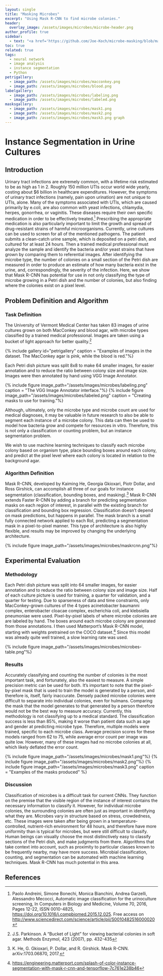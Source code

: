 ```yaml
---
layout: single
title: "Masking Microbes"
excerpt: "Using Mask R-CNN to find microbe colonies."
header:
  overlay_image: /assets/images/microbes/microbe-header.png
author_profile: true
sidebar:
  - text: "<a href='https://github.com/Joe-Koch/microbe-masking/blob/master/inspect_balloon_model.ipynb'>View the project's code</a>"
toc: true
related: true
tags:
  - neural network
  - image analysis
  - instance segmentation
  - Python
petrigallery:
  - image_path: /assets/images/microbes/macconkey.png
  - image_path: /assets/images/microbes/blood.png
labelgallery:
  - image_path: /assets/images/microbes/labeling.png
  - image_path: /assets/images/microbes/labeled.png
masksgallery:
  - image_path: /assets/images/microbes/mask1.png
  - image_path: /assets/images/microbes/mask2.png 
  - image_path: /assets/images/microbes/mask3.png graph
---
```


# Instance Segmentation in Urine Cultures

## Introduction

Urinary tract infections are extremely common, with a lifetime risk estimated to be as high as 1 in 2. Roughly 150 million UTIs occur world wide yearly, costing about $6 billion in healthcare expenditures. However, the symptoms of urinary tract infections (namely, pain upon urination) are not unique to UTIs, alone. Many of the symptoms associated with UTIs, which are caused primarily by e.coli, are also common with yeast infections, chlamydia, herpes, gonorrhea, or vaginitis. These diseases require their own specific medication in order to be effectively treated.[^1] Prescribing the appropriate medication is also particularly important to limit the growth and spread of drug-resistant strains of harmful microorganisms. 
Currently, urine cultures can be used to screen for all of the mentioned pathogens. The patient submits a clean-catch urine sample, which is deposited on a petri dish, and cultured for at least 24 hours. Then a trained medical professional must analyze the sample and identify the bacteria and/or yeast strains that have grown by comparing them to referential images. After identifying the microbe type, the number of colonies on a small section of the Petri dish are measured in order to produce an estimate of how many bacteria exist in the urine, and, correspondingly, the severity of the infection.
Here, we show that Mask R-CNN has potential for use in not only classifying the type of microbe growing in a Petri dish and the number of colonies, but also finding where the colonies exist on a pixel level.

## Problem Definition and Algorithm 

### Task Definition

The University of Vermont Medical Center has taken 83 images of urine cultures grown on both MacConkey and blood agar, with microbe types classified by a trained medical professional. Images are taken using a bucket of light approach for better quality.[^2]  

{% include gallery id="petrigallery" caption = "Examples of images in the dataset. The MacConkey agar is pink, while the blood is red."%}

Each Petri dish picture was split 8x8 to make 64 smaller images, for easier annotation and to reduce the ratio between colony size and image size. Images were then annotated by hand using VGG Image Annotator.

{% include figure image_path="/assets/images/microbes/labeling.png" caption = "The VGG Image Annotator interface."%}
{% include figure image_path="/assets/images/microbes/labeled.png" caption = "Creating masks to use for training."%}

Although, ultimately, only the microbe type and microbe count are used for medical diagnoses, it may be valuable in future research to also be able to segment each instance of a microbe colony. This data can then be used to model how bacteria grow and compete for resources in vitro. Therefore, this is not only a classification or counting problem, but an instance segmentation problem.

We wish to use machine learning techniques to classify each microbe colony based on organism type, place bounding boxes around each colony, and predict at the pixel level where each colony is located in relation to the background agar.

### Algorithm Definition

Mask R-CNN, developed by Kaiming He, Georgia Gkioxari, Piotr Dollar, and Ross Girshick, can accomplish all three of our goals for instance segmentation (classification, bounding boxes, and masking).[^3] Mask R-CNN extends Faster R-CNN by adding a branch for predicting segmentation masks on each region of interest, in parallel with the existing branch for classification and bounding box regression. Classification doesn’t depend on mask predictions, but happens in parallel. The mask branch is a small fully connected network applied to each RoI, predicting a segmentation mask in a pixel-to-pixel manner. This type of architecture is also highly flexible, and results may be improved by changing the underlying architecture.

{% include figure image_path="/assets/images/microbes/maskrcnn.png"%}

## Experimental Evaluation 

### Methodology

Each Petri dish picture was split into 64 smaller images, for easier annotation and to reduce the ratio between colony size and image size. Half of each culture picture is used for training, a quarter for validation, and a quarter for testing. Due to sparseness of data and time constraints, only MacConkey-grown cultures of the 4 types acinetobacter baumanni complex, enterobacter cloacae complex, escherichia coli, and klebsiella pneumoniae were used. Pixel-by-pixel labels of where microbe colonies are are labeled by hand. The boxes around each microbe colony are generated from those annotations. I then used Matterport’s Mask R-CNN model, starting with weights pretrained on the COCO dataset.[^4] Since this model was already quite well trained, a slow learning rate was used.

{% include figure image_path="/assets/images/microbes/microbes-table.png"%}

### Results

Accurately classifying and counting the number of colonies is the most important task, and fortunately, also the easiest to measure. A simple precision metric can be used for both. It’s important to note that the pixel-by-pixel mask that is used to train the model is generated by a person, and therefore is, itself, fairly inaccurate. Densely packed microbe colonies were difficult to separate into individual colonies, even for hulmans. Comparing the mask that the model generates to that generated by a person therefore would not be the best way to measure accuracy. 
Currently, this methodology is not classifying up to a medical standard. The classification success is less than 85%, making it worse than patient data such as age and gender at predicting microbe type. Therefore, multiple models were trained, specific to each microbe class. Average precision scores for these models ranged from 62 to 75, while average error count per image was quite low. However, many of these images had no microbe colonies at all, which likely deflated the error count. 

{% include figure image_path="/assets/images/microbes/mask1.png"%}
{% include figure image_path="/assets/images/microbes/mask2.png"%}
{% include figure image_path="/assets/images/microbes/mask3.png" caption = "Examples of the masks produced" %}

### Discussion
Classification of microbes is a difficult task for current CNNs. They function on the premise that the visible region of the instance of interest contains the necessary information to classify it. However, for individual microbe colonies, the surrounding colonies are often just as important in identifying what they are. Microbes vary in structure based on stress, crowdedness, etc. These images were taken after being grown in a temperature-controlled, nutrient-rich environment for 48 hours, and therefore have more uniformity than is typical for microbes, but were still difficult to classify. Human beings can visually choose the most distinctively easy to classify sections of the Petri dish, and make judgments from there. Algorithms that take context into account, such as proximity to particular classes known to be frequently nearby, may have more success. Microbial classification, counting, and segmentation can be automated with machine learning techniques. Mask R-CNN has much potential in this area.

## References

[^1]: Paolo Andreini, Simone Bonechi, Monica Bianchini, Andrea Garzelli, Alessandro Mecocci, Automatic image classification for the urinoculture screening, In Computers in Biology and Medicine, Volume 70, 2016, Pages 12-22, ISSN 0010-4825, https://doi.org/10.1016/j.compbiomed.2015.12.025. Free access on http://www.sciencedirect.com/science/article/pii/S0010482516000020
  
[^2]: J.S. Parkinson. A “Bucket of Light” for viewing bacterial colonies in soft agar. Methods 	Enzymol, 423 (2007), pp. 432-435

[^3]:  K. He, G. Gkioxari, P. Dollar, and R. Girshick. Mask R-CNN. arXiv:1703.06870, 2017.

[^4]: https://engineering.matterport.com/splash-of-color-instance-segmentation-with-mask-r-cnn-and-tensorflow-7c761e238b46

[^5]: Redmon, J., Divvala, S., Girshick, R., Farhadi, A.: You only look once: Unified, real-time object detection. In: CVPR. (2016)
